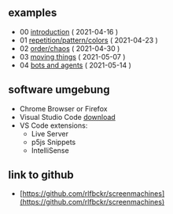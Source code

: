 ## examples

* 00 [introduction](0_introduction) ( 2021-04-16 )
* 01 [repetition/pattern/colors](1_repetition-pattern-colors) ( 2021-04-23 )
* 02 [order/chaos](2_order-chaos) ( 2021-04-30 )
* 03 [moving things](3_moving-things) ( 2021-05-07 )
* 04 [bots and agents](4_moving-and-things) ( 2021-05-14 )

## software umgebung
* Chrome Browser or Firefox
* Visual Studio Code [download](https://code.visualstudio.com/)
* VS Code extensions:
  - Live Server
  - p5js Snippets
  - IntelliSense

## link to github
- [https://github.com/rlfbckr/screenmachines](https://github.com/rlfbckr/screenmachines)

